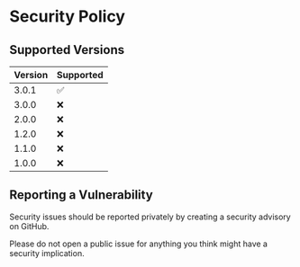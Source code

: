 # Security Policy

## Supported Versions

| Version | Supported          |
| ------- | ------------------ |
| 3.0.1   | :white_check_mark: |
| 3.0.0   | :x:                |
| 2.0.0   | :x:                |
| 1.2.0   | :x:                |
| 1.1.0   | :x:                |
| 1.0.0   | :x:                |

## Reporting a Vulnerability

Security issues should be reported privately by creating a security advisory on GitHub.

Please do not open a public issue for anything you think might have a security implication.
